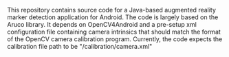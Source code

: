 This repository contains source code for a Java-based augmented reality marker detection application for Android. The code is largely based on the Aruco library. It depends on OpenCV4Android and a pre-setup xml configuration file containing camera intrinsics that should match the format of the OpenCV camera calibration program. Currently, the code expects the calibration file path to be "/calibration/camera.xml"
